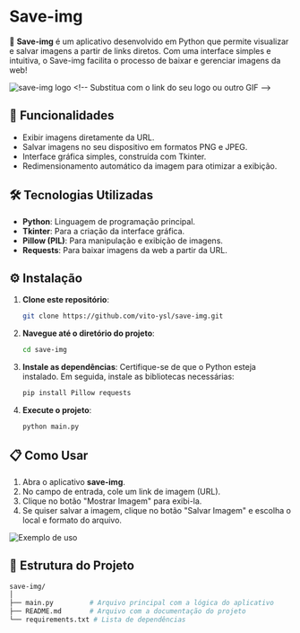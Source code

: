 # Save-img

🌟 **Save-img** é um aplicativo desenvolvido em Python que permite visualizar e salvar imagens a partir de links diretos. Com uma interface simples e intuitiva, o Save-img facilita o processo de baixar e gerenciar imagens da web!

![save-img logo]([https://via.placeholder.com/150](https://i.pinimg.com/originals/0d/ea/6d/0dea6d019714ad365b3858492823f417.gif)) <!-- Substitua com o link do seu logo ou outro GIF -->

## 🚀 Funcionalidades

- Exibir imagens diretamente da URL.
- Salvar imagens no seu dispositivo em formatos PNG e JPEG.
- Interface gráfica simples, construída com Tkinter.
- Redimensionamento automático da imagem para otimizar a exibição.


## 🛠️ Tecnologias Utilizadas

- **Python**: Linguagem de programação principal.
- **Tkinter**: Para a criação da interface gráfica.
- **Pillow (PIL)**: Para manipulação e exibição de imagens.
- **Requests**: Para baixar imagens da web a partir da URL.

## ⚙️ Instalação

1. **Clone este repositório**:
    ```bash
    git clone https://github.com/vito-ysl/save-img.git
    ```
2. **Navegue até o diretório do projeto**:
    ```bash
    cd save-img
    ```

3. **Instale as dependências**:
    Certifique-se de que o Python esteja instalado. Em seguida, instale as bibliotecas necessárias:
    ```bash
    pip install Pillow requests
    ```

4. **Execute o projeto**:
    ```bash
    python main.py
    ```

## 📋 Como Usar

1. Abra o aplicativo **save-img**.
2. No campo de entrada, cole um link de imagem (URL).
3. Clique no botão "Mostrar Imagem" para exibi-la.
4. Se quiser salvar a imagem, clique no botão "Salvar Imagem" e escolha o local e formato do arquivo.

![Exemplo de uso](https://via.placeholder.com/500x300) <!-- Substitua com o link de um GIF mostrando o fluxo completo -->

## 📂 Estrutura do Projeto

```bash
save-img/
│
├── main.py         # Arquivo principal com a lógica do aplicativo
├── README.md       # Arquivo com a documentação do projeto
└── requirements.txt # Lista de dependências
